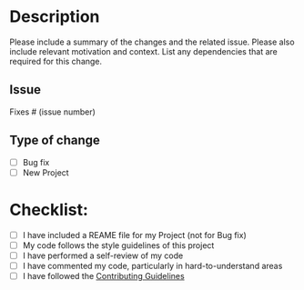 # Description

Please include a summary of the changes and the related issue. Please also include relevant motivation and context. List any dependencies that are required for this change.

## Issue
<!---
Please create a New Issue if it doesn't exist.
Should be in format:
Fixes: #x where x is the issue number
-->
Fixes # (issue number)

## Type of change
- [ ] Bug fix
- [ ] New Project

# Checklist:

- [ ] I have included a REAME file for my Project (not for Bug fix)
- [ ] My code follows the style guidelines of this project
- [ ] I have performed a self-review of my code
- [ ] I have commented my code, particularly in hard-to-understand areas 
- [ ] I have followed the [Contributing Guidelines](https://github.com/Prodigy-InfoTech/.github/blob/main/CONTRIBUTING.md) 
